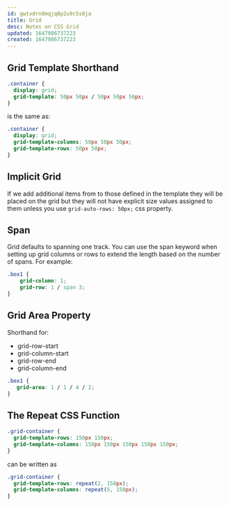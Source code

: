 ```yaml
---
id: gwtxdrn8mqjq8p2u9c5s8ja
title: Grid
desc: Notes on CSS Grid
updated: 1647986737223
created: 1647986737223
---
```

## Grid Template Shorthand

```css
.container {
  display: grid;
  grid-template: 50px 50px / 50px 50px 50px;
}
```

is the same as:

```css
.container {
  display: grid;
  grid-template-columns: 50px 50px 50px;
  grid-template-rows: 50px 50px;
}
```

## Implicit Grid

If we add additional items from to those defined in the template they will be placed on the grid but they will not have explicit size values assigned to them unless you use `grid-auto-rows: 50px;` css property.

## Span

Grid defaults to spanning one track. You can use the span keyword when setting up grid columns or rows to extend the length based on the number of spans. For example:

```css
.box1 {
    grid-column: 1;
    grid-row: 1 / span 3;
}
```

## Grid Area Property

Shorthand for:

- grid-row-start
- grid-column-start
- grid-row-end
- grid-column-end

```css
.box1 {
   grid-area: 1 / 1 / 4 / 2;
}
```

## The Repeat CSS Function

```css
.grid-container {
  grid-template-rows: 150px 150px;
  grid-template-columns: 150px 150px 150px 150px 150px;
}
```

can be written as

```css
.grid-container {
  grid-template-rows: repeat(2, 150px);
  grid-template-columns: repeat(5, 150px);
}
```
